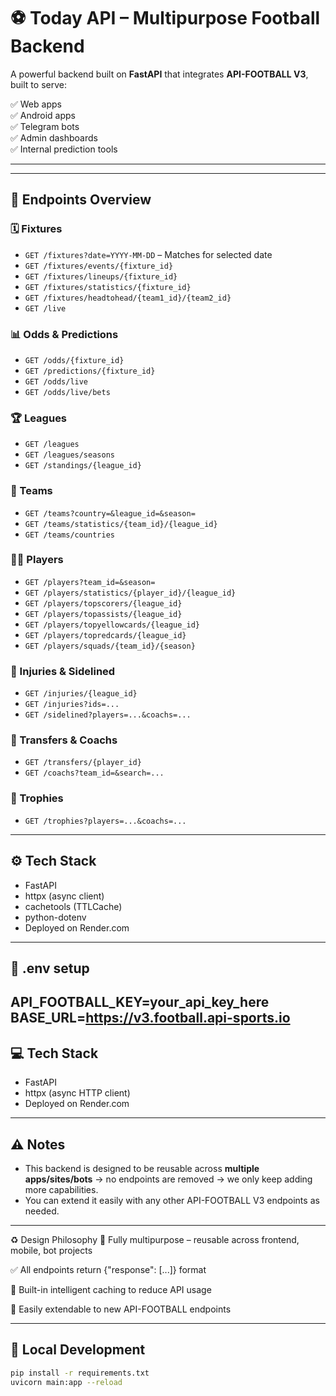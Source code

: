 # ⚽ Today API – Multipurpose Football Backend

A powerful backend built on **FastAPI** that integrates **API-FOOTBALL V3**, built to serve:

✅ Web apps  
✅ Android apps  
✅ Telegram bots  
✅ Admin dashboards  
✅ Internal prediction tools  

---


---

## 📡 Endpoints Overview

### 🗓 Fixtures
- `GET /fixtures?date=YYYY-MM-DD` – Matches for selected date
- `GET /fixtures/events/{fixture_id}`
- `GET /fixtures/lineups/{fixture_id}`
- `GET /fixtures/statistics/{fixture_id}`
- `GET /fixtures/headtohead/{team1_id}/{team2_id}`
- `GET /live`

### 📊 Odds & Predictions
- `GET /odds/{fixture_id}`
- `GET /predictions/{fixture_id}`
- `GET /odds/live`
- `GET /odds/live/bets`

### 🏆 Leagues
- `GET /leagues`
- `GET /leagues/seasons`
- `GET /standings/{league_id}`

### 👥 Teams
- `GET /teams?country=&league_id=&season=`
- `GET /teams/statistics/{team_id}/{league_id}`
- `GET /teams/countries`

### 🧍‍♂️ Players
- `GET /players?team_id=&season=`
- `GET /players/statistics/{player_id}/{league_id}`
- `GET /players/topscorers/{league_id}`
- `GET /players/topassists/{league_id}`
- `GET /players/topyellowcards/{league_id}`
- `GET /players/topredcards/{league_id}`
- `GET /players/squads/{team_id}/{season}`

### 🩼 Injuries & Sidelined
- `GET /injuries/{league_id}`
- `GET /injuries?ids=...`
- `GET /sidelined?players=...&coachs=...`

### 🔁 Transfers & Coachs
- `GET /transfers/{player_id}`
- `GET /coachs?team_id=&search=...`

### 🏅 Trophies
- `GET /trophies?players=...&coachs=...`

---

## ⚙️ Tech Stack
- FastAPI
- httpx (async client)
- cachetools (TTLCache)
- python-dotenv
- Deployed on Render.com

---

## 🔐 .env setup
API_FOOTBALL_KEY=your_api_key_here
BASE_URL=https://v3.football.api-sports.io
---

## 💻 Tech Stack

- FastAPI
- httpx (async HTTP client)
- Deployed on Render.com

---

## ⚠️ Notes

- This backend is designed to be reusable across **multiple apps/sites/bots** → no endpoints are removed → we only keep adding more capabilities.
- You can extend it easily with any other API-FOOTBALL V3 endpoints as needed.

---

♻️ Design Philosophy
🔁 Fully multipurpose – reusable across frontend, mobile, bot projects

✅ All endpoints return {"response": [...]} format

🧠 Built-in intelligent caching to reduce API usage

🧩 Easily extendable to new API-FOOTBALL endpoints

---

## 🚀 Local Development

```bash
pip install -r requirements.txt
uvicorn main:app --reload

